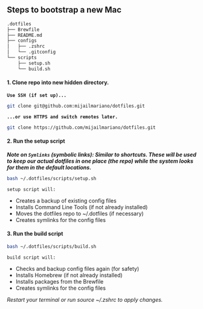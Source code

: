 ## Steps to bootstrap a new Mac

```zsh
.dotfiles
├── Brewfile
├── README.md
├── configs
│   ├── .zshrc
│   └── .gitconfig
└── scripts
    ├── setup.sh
    └── build.sh
```

#### 1. Clone repo into new hidden directory.

**``Use SSH (if set up)...``**

```zsh
git clone git@github.com:mijailmariano/dotfiles.git
```

**``...or use HTTPS and switch remotes later.``**

```zsh
git clone https://github.com/mijailmariano/dotfiles.git
```

#### 2. Run the setup script

***Note on ``Symlinks`` (symbolic links): Similar to shortcuts. These will be used to keep our actual dotfiles in one place (the repo) while the system looks for them in the default locations.***

```zsh
bash ~/.dotfiles/scripts/setup.sh
```

``setup script will:``

* Creates a backup of existing config files
* Installs Command Line Tools (if not already installed)
* Moves the dotfiles repo to ~/.dotfiles (if necessary)
* Creates symlinks for the config files


#### 3. Run the build script

```zsh
bash ~/.dotfiles/scripts/build.sh
```

``build script will:``

* Checks and backup config files again (for safety)
* Installs Homebrew (if not already installed)
* Installs packages from the Brewfile
* Creates symlinks for the config files

_Restart your terminal or run source ~/.zshrc to apply changes._